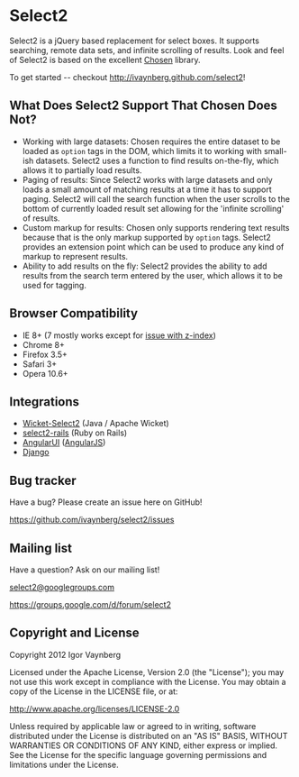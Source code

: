 Select2
=================

Select2 is a jQuery based replacement for select boxes. It supports searching, remote data sets, and infinite scrolling of results. Look and feel of Select2 is based on the excellent [Chosen](http://harvesthq.github.com/chosen/) library.

To get started -- checkout http://ivaynberg.github.com/select2!

What Does Select2 Support That Chosen Does Not?
-------------------------------------------------

* Working with large datasets: Chosen requires the entire dataset to be loaded as `option` tags in the DOM, which limits
it to working with small-ish datasets. Select2 uses a function to find results on-the-fly, which allows it to partially
load results.
* Paging of results: Since Select2 works with large datasets and only loads a small amount of matching results at a time
it has to support paging. Select2 will call the search function when the user scrolls to the bottom of currently loaded
result set allowing for the 'infinite scrolling' of results.
* Custom markup for results: Chosen only supports rendering text results because that is the only markup supported by
`option` tags. Select2 provides an extension point which can be used to produce any kind of markup to represent results.
* Ability to add results on the fly: Select2 provides the ability to add results from the search term entered by the user, which allows it to be used for
tagging.

Browser Compatibility
--------------------
* IE 8+ (7 mostly works except for [issue with z-index](https://github.com/ivaynberg/select2/issues/37))
* Chrome 8+
* Firefox 3.5+
* Safari 3+
* Opera 10.6+

Integrations
------------

* [Wicket-Select2](https://github.com/ivaynberg/wicket-select2) (Java / Apache Wicket)
* [select2-rails](https://github.com/argerim/select2-rails) (Ruby on Rails)
* [AngularUI](http://angular-ui.github.com/#directives-select2) ([AngularJS](angularjs.org))
* [Django](https://github.com/applegrew/django-select2)

Bug tracker
-----------

Have a bug? Please create an issue here on GitHub!

https://github.com/ivaynberg/select2/issues


Mailing list
------------

Have a question? Ask on our mailing list!

select2@googlegroups.com

https://groups.google.com/d/forum/select2


Copyright and License
---------------------

Copyright 2012 Igor Vaynberg

Licensed under the Apache License, Version 2.0 (the "License"); you may not use this work except in
compliance with the License. You may obtain a copy of the License in the LICENSE file, or at:

http://www.apache.org/licenses/LICENSE-2.0

Unless required by applicable law or agreed to in writing, software distributed under the License is
distributed on an "AS IS" BASIS, WITHOUT WARRANTIES OR CONDITIONS OF ANY KIND, either express or implied.
See the License for the specific language governing permissions and limitations under the License.